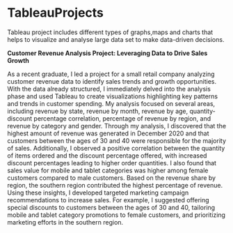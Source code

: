 # TableauProjects
Tableau project includes different types of graphs,maps and charts that helps to visualize and analyse large data set to make data-driven decisions.

**Customer Revenue Analysis Project: Leveraging Data to Drive Sales Growth**

As a recent graduate, I led a project for a small retail company analyzing customer revenue data to identify sales trends and growth opportunities. With the data already structured, I immediately delved into the analysis phase and used Tableau to create visualizations highlighting key patterns and trends in customer spending. My analysis focused on several areas, including revenue by state, revenue by month, revenue by age, quantity-discount percentage correlation, percentage of revenue by region, and revenue by category and gender.
Through my analysis, I discovered that the highest amount of revenue was generated in December 2020 and that customers between the ages of 30 and 40 were responsible for the majority of sales. Additionally, I observed a positive correlation between the quantity of items ordered and the discount percentage offered, with increased discount percentages leading to higher order quantities. I also found that sales value for mobile and tablet categories was higher among female customers compared to male customers. Based on the revenue share by region, the southern region contributed the highest percentage of revenue.
Using these insights, I developed targeted marketing campaign recommendations to increase sales. For example, I suggested offering special discounts to customers between the ages of 30 and 40, tailoring mobile and tablet category promotions to female customers, and prioritizing marketing efforts in the southern region.
